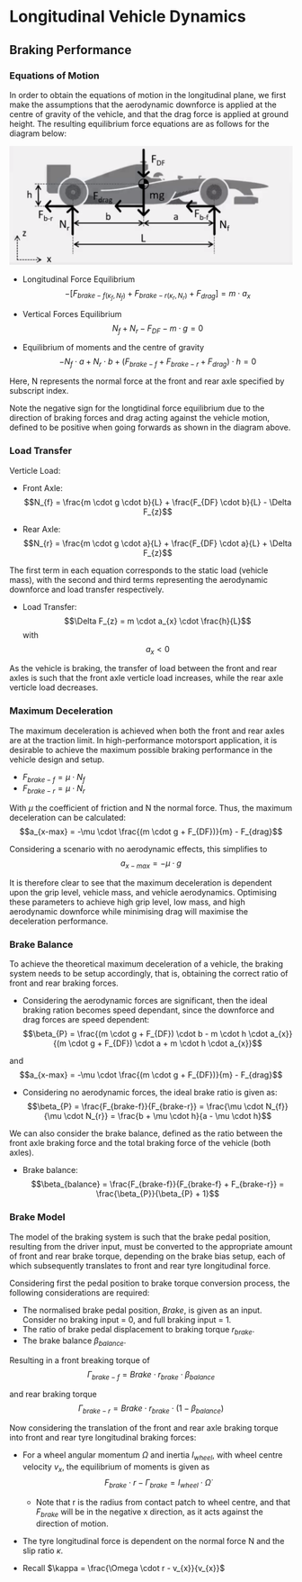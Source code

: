 # Longitudinal Vehicle Dynamics

## Braking Performance

### Equations of Motion

In order to obtain the equations of motion in the longitudinal plane, we first make the assumptions that the aerodynamic downforce is applied at the centre of gravity of the vehicle, and that the drag force is applied at ground height. The resulting equilibrium force equations are as follows for the diagram below:

![Longitudinal Forces](./Images/Longitudinal_Dynamics_Forces.png)

- Longitudinal Force Equilibrium $$-[F_{brake-f(\kappa_{f},N_{f})} + F_{brake-r(\kappa_{r},N_{r})} + F_{drag}] = m \cdot a_{x}$$

- Vertical Forces Equilibrium $$N_{f} + N_{r} - F_{DF} - m \cdot g = 0$$

- Equilibrium of moments and the centre of gravity $$-N_{f} \cdot a + N_{r} \cdot b + (F_{brake-f} + F_{brake-r} + F_{drag}) \cdot h = 0$$

Here, N represents the normal force at the front and rear axle specified by subscript index.

Note the negative sign for the longtidinal force equilibrium due to the direction of braking forces and drag acting against the vehicle motion, defined to be positive when going forwards as shown in the diagram above.

### Load Transfer

Verticle Load:

- Front Axle: $$N_{f} = \frac{m \cdot g \cdot b}{L} + \frac{F_{DF} \cdot b}{L} - \Delta F_{z}$$

- Rear Axle: $$N_{r} = \frac{m \cdot g \cdot a}{L} + \frac{F_{DF} \cdot a}{L} + \Delta F_{z}$$

The first term in each equation corresponds to the static load (vehicle mass), with the second and third terms representing the aerodynamic downforce and load transfer respectively.

- Load Transfer: $$\Delta F_{z} = m \cdot a_{x} \cdot \frac{h}{L}$$ with
$$a_{x} < 0$$

As the vehicle is braking, the transfer of load between the front and rear axles is such that the front axle verticle load increases, while the rear axle verticle load decreases.

### Maximum Deceleration

The maximum deceleration is achieved when both the front and rear axles are at the traction limit. In high-performance motorsport application, it is desirable to achieve the maximum possible braking performance in the vehicle design and setup.

- $F_{brake-f} = \mu \cdot N_{f}$
- $F_{brake-r} = \mu \cdot N_{r}$

With $\mu$ the coefficient of friction and N the normal force. Thus, the maximum deceleration can be calculated: $$a_{x-max} = -\mu \cdot \frac{(m \cdot g + F_{DF})}{m} - F_{drag}$$

Considering a scenario with no aerodynamic effects, this simplifies to $$a_{x-max} = -\mu \cdot g$$

It is therefore clear to see that the maximum deceleration is dependent upon the grip level, vehicle mass, and vehicle aerodynamics. Optimising these parameters to achieve high grip level, low mass, and high aerodynamic downforce while minimising drag will maximise the deceleration performance.

### Brake Balance

To achieve the theoretical maximum deceleration of a vehicle, the braking system needs to be setup accordingly, that is, obtaining the correct ratio of front and rear braking forces. 

- Considering the aerodynamic forces are significant, then the ideal braking ration becomes speed dependant, since the downforce and drag forces are speed dependent: $$\beta_{P} = \frac{(m \cdot g + F_{DF}) \cdot b - m \cdot h \cdot a_{x}}{(m \cdot g + F_{DF}) \cdot a + m \cdot h \cdot a_{x}}$$

and $$a_{x-max} = -\mu \cdot \frac{(m \cdot g + F_{DF})}{m} - F_{drag}$$

- Considering no aerodynamic forces, the ideal brake ratio is given as: $$\beta_{P} = \frac{F_{brake-f}}{F_{brake-r}} = \frac{\mu \cdot N_{f}}{\mu \cdot N_{r}} = \frac{b + \mu \cdot h}{a - \mu \cdot h}$$

We can also consider the brake balance, defined as the ratio between the front axle braking force and the total braking force of the vehicle (both axles).

- Brake balance: $$\beta_{balance} = \frac{F_{brake-f}}{F_{brake-f} + F_{brake-r}} = \frac{\beta_{P}}{\beta_{P} + 1}$$

### Brake Model

The model of the braking system is such that the brake pedal position, resulting from the driver input, must be converted to the appropriate amount of front and rear brake torque, depending on the brake bias setup, each of which subsequently translates to front and rear tyre longitudinal force.

Considering first the pedal position to brake torque conversion process, the following considerations are required:

- The normalised brake pedal position, $Brake$, is given as an input. Consider no braking input = 0, and full braking input = 1.
- The ratio of brake pedal displacement to braking torque $r_{brake}$.
- The brake balance $\beta_{balance}$.

Resulting in a front breaking torque of $$\Gamma_{brake-f} = Brake \cdot r_{brake} \cdot \beta_{balance}$$

and rear braking torque $$\Gamma_{brake-r} = Brake \cdot r_{brake} \cdot (1 - \beta_{balance})$$

Now considering the translation of the front and rear axle braking torque into front and rear tyre longitudinal braking forces:

- For a wheel angular momentum $\Omega$ and inertia $I_{wheel}$, with wheel centre velocity $v_{x}$, the equilibrium of moments is given as $$F_{brake} \cdot r - \Gamma_{brake} = I_{wheel} \cdot \dot{\Omega}$$

    - Note that r is the radius from contact patch to wheel centre, and that $F_{brake}$ will be in the negative x direction, as it acts against the direction of motion.

- The tyre longitudinal force is dependent on the normal force N and the slip ratio $\kappa$.

- Recall $\kappa = \frac{\Omega \cdot r - v_{x}}{v_{x}}$

